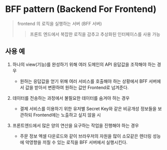 # BFF pattern (Backend For Frontend)

> frontend 의 로직을 실행하는 서버 (BFF 서버)
>
> > 프론트 엔드에서 복잡한 로직을 감추고 추상화된 인터페이스를 사용 가능

## 사용 예

1. 하나의 view(기능)를 완성하기 위해 여러 도메인의 API 응답값을 조작해야 하는 경우

   - 원하는 응답값을 얻기 위해 여러 서비스를 호출해야 하는 상황에서 BFF 서버에서 값을 받아서 변환하여 원하는 값만 Frontend로 넘겨준다.

2. 데이터를 전송하는 과정에서 불필요한 데이터를 숨겨야 하는 경우

   - 결제 서비스를 이용하기 위한 유저별 Secret Key와 같은 비공개성 정보들을 보관하되 Frontend에는 노출하고 싶지 않을 시

3. 프론트엔드에서 많은 양의 연산을 요구하는 작업을 진행해야 하는 경우
   - 주문 정보 엑셀 다운로드와 같이 브라우저의 자원을 많이 소모같은 렌더링 성능에 악영향을 끼칠 수 있는 로직을 BFF 서버에서 실행시킨다.
